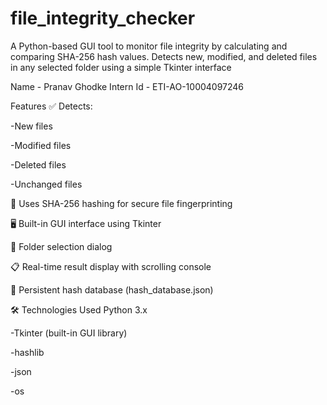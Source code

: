 # file_integrity_checker
A Python-based GUI tool to monitor file integrity by calculating and comparing SHA-256 hash values. Detects new, modified, and deleted files in any selected folder using a simple Tkinter interface

Name - Pranav Ghodke
Intern Id - ETI-AO-10004097246


Features
✅ Detects:

  -New files

  -Modified files

  -Deleted files

  -Unchanged files

🧠 Uses SHA-256 hashing for secure file fingerprinting

🖥️ Built-in GUI interface using Tkinter

📁 Folder selection dialog

📋 Real-time result display with scrolling console

💾 Persistent hash database (hash_database.json)

🛠️ Technologies Used
Python 3.x

  -Tkinter (built-in GUI library)

  -hashlib

  -json

  -os

